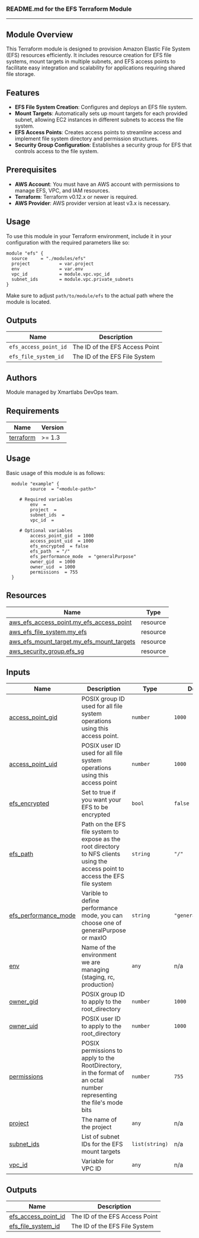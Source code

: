 ### README.md for the EFS Terraform Module

---

## Module Overview

This Terraform module is designed to provision Amazon Elastic File System (EFS) resources efficiently. It includes resource creation for EFS file systems, mount targets in multiple subnets, and EFS access points to facilitate easy integration and scalability for applications requiring shared file storage.

## Features

- **EFS File System Creation**: Configures and deploys an EFS file system.
- **Mount Targets**: Automatically sets up mount targets for each provided subnet, allowing EC2 instances in different subnets to access the file system.
- **EFS Access Points**: Creates access points to streamline access and implement file system directory and permission structures.
- **Security Group Configuration**: Establishes a security group for EFS that controls access to the file system.

## Prerequisites

- **AWS Account**: You must have an AWS account with permissions to manage EFS, VPC, and IAM resources.
- **Terraform**: Terraform v0.12.x or newer is required.
- **AWS Provider**: AWS provider version at least v3.x is necessary.

## Usage

To use this module in your Terraform environment, include it in your configuration with the required parameters like so:

```hcl
module "efs" {
  source     = "./modules/efs"
  project           = var.project
  env               = var.env
  vpc_id            = module.vpc.vpc_id
  subnet_ids        = module.vpc.private_subnets             
}
```

Make sure to adjust `path/to/module/efs` to the actual path where the module is located.


## Outputs

| Name                 | Description                               |
|----------------------|-------------------------------------------|
| `efs_access_point_id`| The ID of the EFS Access Point            |
| `efs_file_system_id` | The ID of the EFS File System             |

## Authors

Module managed by Xmartlabs DevOps team.
<!-- BEGIN_AUTOMATED_TF_DOCS_BLOCK -->
## Requirements

| Name | Version |
|------|---------|
| <a name="requirement_terraform"></a> [terraform](#requirement\_terraform) | >= 1.3 |
## Usage
Basic usage of this module is as follows:
```hcl
  module "example" {
    	 source  = "<module-path>"
    
	 # Required variables
    	 env  = 
    	 project  = 
    	 subnet_ids  = 
    	 vpc_id  = 
    
	 # Optional variables
    	 access_point_gid  = 1000
    	 access_point_uid  = 1000
    	 efs_encrypted  = false
    	 efs_path  = "/"
    	 efs_performance_mode  = "generalPurpose"
    	 owner_gid  = 1000
    	 owner_uid  = 1000
    	 permissions  = 755
  }
```
## Resources

| Name | Type |
|------|------|
| [aws_efs_access_point.my_efs_access_point](https://registry.terraform.io/providers/hashicorp/aws/latest/docs/resources/efs_access_point) | resource |
| [aws_efs_file_system.my_efs](https://registry.terraform.io/providers/hashicorp/aws/latest/docs/resources/efs_file_system) | resource |
| [aws_efs_mount_target.my_efs_mount_targets](https://registry.terraform.io/providers/hashicorp/aws/latest/docs/resources/efs_mount_target) | resource |
| [aws_security_group.efs_sg](https://registry.terraform.io/providers/hashicorp/aws/latest/docs/resources/security_group) | resource |
## Inputs

| Name | Description | Type | Default | Required |
|------|-------------|------|---------|:--------:|
| <a name="input_access_point_gid"></a> [access\_point\_gid](#input\_access\_point\_gid) | POSIX group ID used for all file system operations using this access point. | `number` | `1000` | no |
| <a name="input_access_point_uid"></a> [access\_point\_uid](#input\_access\_point\_uid) | POSIX user ID used for all file system operations using this access point | `number` | `1000` | no |
| <a name="input_efs_encrypted"></a> [efs\_encrypted](#input\_efs\_encrypted) | Set to true if you want your EFS to be encrypted | `bool` | `false` | no |
| <a name="input_efs_path"></a> [efs\_path](#input\_efs\_path) | Path on the EFS file system to expose as the root directory to NFS clients using the access point to access the EFS file system | `string` | `"/"` | no |
| <a name="input_efs_performance_mode"></a> [efs\_performance\_mode](#input\_efs\_performance\_mode) | Varible to define performance mode, you can choose one of generalPurpose or maxIO | `string` | `"generalPurpose"` | no |
| <a name="input_env"></a> [env](#input\_env) | Name of the environment we are managing (staging, rc, production) | `any` | n/a | yes |
| <a name="input_owner_gid"></a> [owner\_gid](#input\_owner\_gid) | POSIX group ID to apply to the root\_directory | `number` | `1000` | no |
| <a name="input_owner_uid"></a> [owner\_uid](#input\_owner\_uid) | POSIX user ID to apply to the root\_directory | `number` | `1000` | no |
| <a name="input_permissions"></a> [permissions](#input\_permissions) | POSIX permissions to apply to the RootDirectory, in the format of an octal number representing the file's mode bits | `number` | `755` | no |
| <a name="input_project"></a> [project](#input\_project) | The name of the project | `any` | n/a | yes |
| <a name="input_subnet_ids"></a> [subnet\_ids](#input\_subnet\_ids) | List of subnet IDs for the EFS mount targets | `list(string)` | n/a | yes |
| <a name="input_vpc_id"></a> [vpc\_id](#input\_vpc\_id) | Variable for VPC ID | `any` | n/a | yes |
## Outputs

| Name | Description |
|------|-------------|
| <a name="output_efs_access_point_id"></a> [efs\_access\_point\_id](#output\_efs\_access\_point\_id) | The ID of the EFS Access Point |
| <a name="output_efs_file_system_id"></a> [efs\_file\_system\_id](#output\_efs\_file\_system\_id) | The ID of the EFS File System |
<!-- END_AUTOMATED_TF_DOCS_BLOCK -->